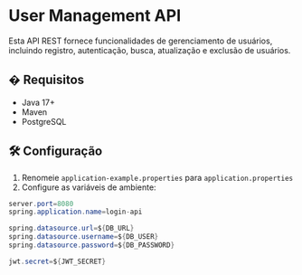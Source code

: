 # User Management API

Esta API REST fornece funcionalidades de gerenciamento de usuários, incluindo registro, autenticação, busca, atualização e exclusão de usuários.

## � Requisitos

- Java 17+
- Maven
- PostgreSQL

## 🛠 Configuração

1. Renomeie `application-example.properties` para `application.properties`
2. Configure as variáveis de ambiente:

```java
server.port=8080
spring.application.name=login-api

spring.datasource.url=${DB_URL}
spring.datasource.username=${DB_USER}
spring.datasource.password=${DB_PASSWORD}

jwt.secret=${JWT_SECRET}
```
